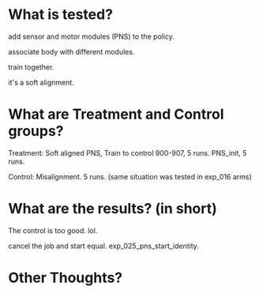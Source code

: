 # What is tested?

add sensor and motor modules (PNS) to the policy.

associate body with different modules.

train together.

it's a soft alignment.



# What are Treatment and Control groups?

Treatment: 
Soft aligned PNS, Train to control 900-907, 5 runs.
PNS_init, 5 runs.

Control:
Misalignment. 5 runs. (same situation was tested in exp_016 arms)



# What are the results? (in short)

The control is too good. lol.

cancel the job and start equal. exp_025_pns_start_identity.

# Other Thoughts?

